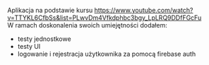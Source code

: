 Aplikacja na podstawie kursu https://www.youtube.com/watch?v=TTYKL6CfbSs&list=PLwvDm4Vfkdphbc3bgy_LpLRQ9DDfFGcFu
<br />
W ramach doskonalenia swoich umiejętności dodałem:
- testy jednostkowe
- testy UI
- logowanie i rejestracja użytkownika za pomocą firebase auth
